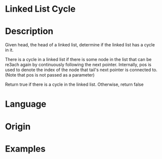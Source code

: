 # Linked List Cycle

# Description

Given head, the head of a linked list, determine if the linked list has a cycle in it.

There is a cycle in a linked list if there is some node in the list that can be re3ach again by continuously following the next pointer.  Internally, pos is used to denote the index of the node that tail's next pointer is connected to.  (Note that pos is not passed as a parameter)

Return true if there is a cycle in the linked list.  Otherwise, return false

# Language

# Origin

# Examples